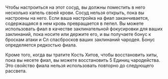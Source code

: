 Чтобы настроиться на этот сосуд, вы должны поместить в него несколько капель своей крови. Сосуд нельзя открыть, пока вы настроены на него. Если ваша настройка на фиал заканчивается, содержащаяся в нем кровь превращается в пепел. Вы можете использовать фиал в качестве заклинательной фокусировки для ваших заклинаний, пока носите или держите его, и вы получаете бонус к броскам атаки и Сл спасбросков ваших заклинаний чародея. Бонус определяется редкостью фиала.

Кроме того, когда вы тратите Кость Хитов, чтобы восстановить хиты, пока вы несете фиал, вы можете восстановить 5 Единиц чародейства. Это свойство фиала нельзя использовать повторно до следующего рассвета.
